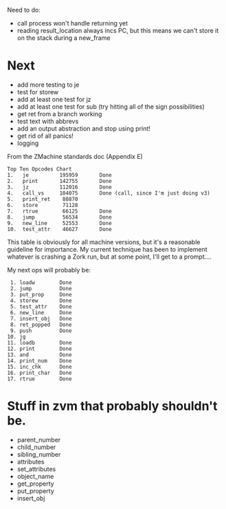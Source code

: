 Need to do:
  - call process won't handle returning yet
  - reading result_location always incs PC, but this means we can't store it on the stack during a new_frame
  

# Next
  * add more testing to je
  * test for storew
  * add at least one test for jz
  * add at least one test for sub (try hitting all of the sign possibilities)
  * get ret from a branch working
  * test text with abbrevs
  * add an output abstraction and stop using print!
  * get rid of all panics!
  * logging


From the ZMachine standards doc (Appendix E)

    Top Ten Opcodes Chart         
    1.   je          195959       Done
    2.   print       142755       Done
    3.   jz          112016       Done
    4.   call_vs     104075       Done (call, since I'm just doing v3)
    5.   print_ret    80870       
    6.   store        71128       
    7.   rtrue        66125       Done
    8.   jump         56534       Done
    9.   new_line     52553       Done
    10.  test_attr    46627       Done

This table is obviously for all machine versions, but it's a reasonable guideline for importance. My current technique has been to implement whatever is crashing a Zork run, but at some point, I'll get to a prompt....

My next ops will probably be:

     1. loadw        Done
     2. jump         Done
     3. put_prop     Done
     4. storew       Done
     5. test_attr    Done
     6. new_line     Done
     7. insert_obj   Done
     8. ret_popped   Done
     9. push         Done
    10. jg
    11. loadb        Done
    12. print        Done
    13. and          Done
    14. print_num    Done
    15. inc_chk      Done
    16. print_char   Done
    17. rtrue        Done

# Stuff in zvm that probably shouldn't be.
  * parent_number
  * child_number
  * sibling_number 
  * attributes 
  * set_attributes
  * object_name
  * get_property
  * put_property
  * insert_obj


